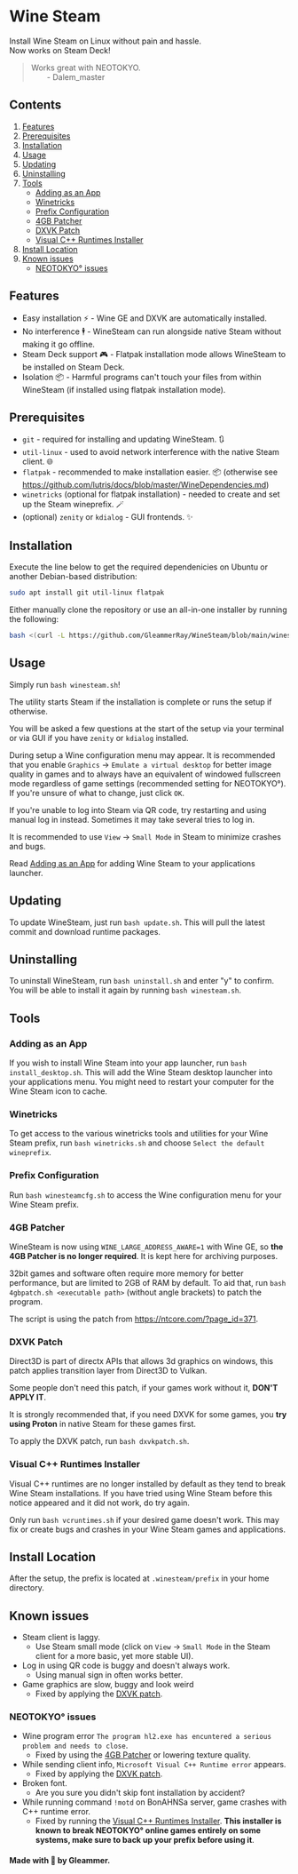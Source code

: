 # Wine Steam

Install Wine Steam on Linux without pain and hassle.  
Now works on Steam Deck!

> Works great with NEOTOKYO.
> <br>&emsp;&emsp;- Dalem_master

## Contents
1. [Features](#features)
2. [Prerequisites](#prerequisites)
3. [Installation](#installation)
4. [Usage](#usage)
5. [Updating](#updating)
6. [Uninstalling](#uninstalling)
7. [Tools](#tools)
   - [Adding as an App](#adding-as-an-app)
   - [Winetricks](#winetricks)
   - [Prefix Configuration](#prefix-configuration)
   - [4GB Patcher](#4gb-patcher)
   - [DXVK Patch](#dxvk-patch)
   - [Visual C++ Runtimes Installer](#visual-c-runtimes-installer)
8. [Install Location](#install-location)
9. [Known issues](#known-issues)
   - [NEOTOKYO° issues](#neotokyo-issues)

## Features

- Easy installation ⚡ - Wine GE and DXVK are automatically installed.
- No interference 🕴️ - WineSteam can run alongside native Steam without making it go offline.
- Steam Deck support 🎮 - Flatpak installation mode allows WineSteam to be installed on Steam Deck.
- Isolation 📦 - Harmful programs can't touch your files from within WineSteam (if installed using flatpak installation mode).

## Prerequisites

- `git` - required for installing and updating WineSteam. 🔃
- `util-linux` - used to avoid network interference with the native Steam client. 🌐
- `flatpak` - recommended to make installation easier. 📦 (otherwise see https://github.com/lutris/docs/blob/master/WineDependencies.md)
- `winetricks` (optional for flatpak installation) - needed to create and set up the Steam wineprefix. 🪄
- (optional) `zenity` or `kdialog` - GUI frontends. ✨

## Installation

Execute the line below to get the required dependenicies on Ubuntu or another Debian-based distribution:
```bash
sudo apt install git util-linux flatpak
```

Either manually clone the repository or use an all-in-one installer by running the following:
```bash
bash <(curl -L https://github.com/GleammerRay/WineSteam/blob/main/winesteam_curl_installer.sh?raw=true)
```

## Usage

Simply run `bash winesteam.sh`!

The utility starts Steam if the installation is complete or runs the setup if otherwise.

You will be asked a few questions at the start of the setup via your terminal or via GUI if you have `zenity` or `kdialog` installed.

During setup a Wine configuration menu may appear. It is recommended that you enable `Graphics` -> `Emulate a virtual desktop` for better image quality in games and to always have an equivalent of windowed fullscreen mode regardless of game settings (recommended setting for NEOTOKYO°). If you're unsure of what to change, just click `OK`.

If you're unable to log into Steam via QR code, try restarting and using manual log in instead. Sometimes it may take several tries to log in.

It is recommended to use `View` -> `Small Mode` in Steam to minimize crashes and bugs.

Read [Adding as an App](#adding-as-an-app) for adding Wine Steam to your applications launcher.

## Updating

To update WineSteam, just run `bash update.sh`. This will pull the latest commit and download runtime packages.

## Uninstalling

To uninstall WineSteam, run `bash uninstall.sh` and enter "y" to confirm.  
You will be able to install it again by running `bash winesteam.sh`.

## Tools

### Adding as an App

If you wish to install Wine Steam into your app launcher, run `bash install_desktop.sh`. This will add the Wine Steam desktop launcher into your applications menu. You might need to restart your computer for the Wine Steam icon to cache.

### Winetricks

To get access to the various winetricks tools and utilities for your Wine Steam prefix, run `bash winetricks.sh` and choose `Select the default wineprefix`.

### Prefix Configuration

Run `bash winesteamcfg.sh` to access the Wine configuration menu for your Wine Steam prefix.

### 4GB Patcher

WineSteam is now using `WINE_LARGE_ADDRESS_AWARE=1` with Wine GE, so **the 4GB Patcher is no longer required**. It is kept here for archiving purposes.

32bit games and software often require more memory for better performance, but are limited to 2GB of RAM by default. To aid that, run `bash 4gbpatch.sh <executable path>` (without angle brackets) to patch the program.

The script is using the patch from https://ntcore.com/?page_id=371.

### DXVK Patch

Direct3D is part of directx APIs that allows 3d graphics on windows, this patch applies transition layer from Direct3D to Vulkan.

Some people don't need this patch, if your games work without it, **DON'T APPLY IT**.

It is strongly recommended that, if you need DXVK for some games, you **try using Proton** in native Steam for these games first.

To apply the DXVK patch, run `bash dxvkpatch.sh`.

### Visual C++ Runtimes Installer

Visual C++ runtimes are no longer installed by default as they tend to break Wine Steam installations. If you have tried using Wine Steam before this notice appeared and it did not work, do try again.

Only run `bash vcruntimes.sh` if your desired game doesn't work. This may fix or create bugs and crashes in your Wine Steam games and applications.

## Install Location

After the setup, the prefix is located at `.winesteam/prefix` in your home directory.

## Known issues

- Steam client is laggy.
   - Use Steam small mode (click on `View` -> `Small Mode` in the Steam client for a more basic, yet more stable UI).
- Log in using QR code is buggy and doesn't always work.
   - Using manual sign in often works better.
- Game graphics are slow, buggy and look weird
   - Fixed by applying the [DXVK patch](#dxvk-patch).


### NEOTOKYO° issues
- Wine program error `The program hl2.exe has encuntered a serious problem and needs to close`.
   - Fixed by using the [4GB Patcher](#4gb-patcher) or lowering texture quality.
- While sending client info, `Microsoft Visual C++ Runtime error` appears.
   - Fixed by applying the [DXVK patch](#dxvk-patch).
- Broken font.
   - Are you sure you didn't skip font installation by accident?
- While running command `!motd` on BonAHNSa server, game crashes with C++ runtime error.
   - Fixed by running the [Visual C++ Runtimes Installer](#visual-c-runtimes-installer). **This installer is known to break NEOTOKYO° online games entirely on some systems, make sure to back up your prefix before using it**.

#### Made with 💜 by Gleammer.
